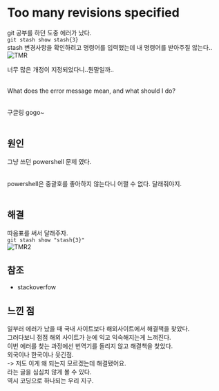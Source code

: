 # Too many revisions specified
git 공부를 하던 도중 에러가 났다. <br>
`git stash show stash{3}`<br>
stash 변경사항을 확인하려고 명령어를 입력했는데 내 명령어를 받아주질 않는다..
![TMR](https://user-images.githubusercontent.com/56298540/180949724-a980c10b-cafd-4c4c-92d8-4191e2f5e674.PNG)<br>

너무 많은 개정이 지정되었다니..뭔말일까..<br><br>

What does the error message mean, and what should I do?<br><br>

구글링 gogo~<br><br>

## 원인
그냥 쓰던 powershell 문제 였다.<br><br>

powershell은 중괄호를 좋아하지 않는다니 어쩔 수 없다. 달래줘야지.<br><br>

## 해결
따옴표를 써서 달래주자.<br>
`git stash show "stash{3}"`<br>
![TMR2](https://user-images.githubusercontent.com/56298540/180951727-9150de41-b295-4ba9-8ab2-feaac8b4d3bf.PNG)

## 참조
* stackoverfow

## 느낀 점
일부러 에러가 났을 때 국내 사이트보다 해외사이트에서 해결책을 찾았다. <br>
그러다보니 점점 해외 사이트가 눈에 익고 익숙해지는게 느껴진다.<br>
이번 에러를 찾는 과정에선 번역기를 돌리지 않고 해결책을 찾았다.<br>
외국이나 한국이나 웃긴점.<br>
-> 저도 이게 왜 되는지 모르겠는데 해결됐어요.<br>
라는 글을 심심치 않게 볼 수 있다.<br>
역시 코딩으로 하나되는 우리 지구.


